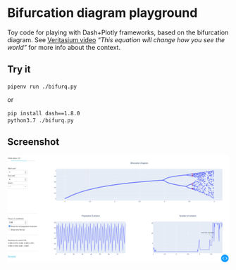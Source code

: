 Bifurcation diagram playground
==============================

Toy code for playing with Dash+Plotly frameworks, based on the
bifurcation diagram. See
[Veritasium video](https://www.youtube.com/watch?v=ovJcsL7vyrk) *“This
equation will change how you see the world”* for more info about the context.

Try it
------

    pipenv run ./bifurq.py


or

    pip install dash==1.8.0
    python3.7 ./bifurq.py

Screenshot
----------

![screenshot](screenshot/screen.png)
